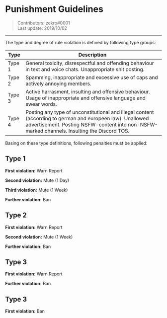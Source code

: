 # Punishment Guidelines
> Contributors: zekro#0001  
> Last update:  2019/10/02

---

The type and degree of rule violation is defined by following type groups:

| Type | Description |
|------|-------------|
| Type 1 | General toxicity, disrespectful and offending behaviour in text and voice chats. Unappropriate shit posting. |
| Type 2 | Spamming, inappropriate and excessive use of caps and actively annoying members.
| Type 3 | Active harrasment, insulting and offensive behaviour. Usage of inappropriate and offensive language and swear words. 
| Type 4 | Posting any type of unconstitutional and illegal content (according to german and europeen law). Unallowed advertisement. Posting NSFW-content into non-NSFW-marked channels. Insulting the Discord TOS.

Basing on these type definitions, following penalties must be applied:

## Type 1

**First violation:** Warn Report

**Second violation:** Mute (1 Day)

**Third violation:** Mute (1 Week)

**Further violation:** Ban

## Type 2

**First violation:** Warn Report

**Second violation:** Mute (1 Week)

**Further violation:** Ban

## Type 3

**First violation:** Warn Report

**Further violation:** Ban

## Type 3

**First violation:** Ban
